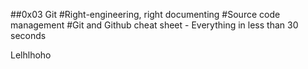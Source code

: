 ##0x03 Git
#Right-engineering, right documenting
#Source code management
#Git and Github cheat sheet - Everything in less than 30 seconds

Lelhlhoho
